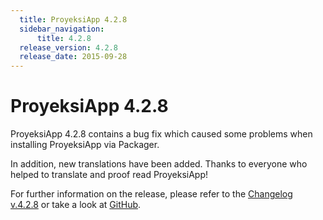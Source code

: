 ```yaml
---
  title: ProyeksiApp 4.2.8
  sidebar_navigation:
      title: 4.2.8
  release_version: 4.2.8
  release_date: 2015-09-28
---
```



# ProyeksiApp 4.2.8

ProyeksiApp 4.2.8 contains a bug fix which caused some problems when
installing ProyeksiApp via Packager.

In addition, new translations have been added. Thanks to everyone who
helped to translate and proof read ProyeksiApp\!

For further information on the release, please refer to the [Changelog
v.4.2.8](https://community.proyeksi.id/versions/773) or take a look
at [GitHub](https://github.com/opf/proyeksiapp/tree/v4.2.8).


